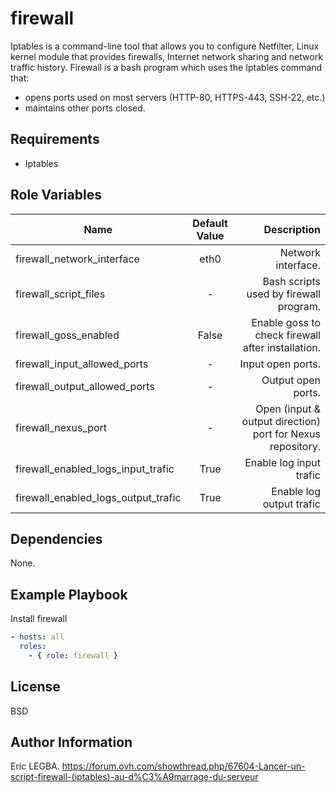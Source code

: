 firewall
=========
Iptables is a command-line tool that allows you to configure Netfilter,
Linux kernel module that provides firewalls, Internet network sharing and network traffic history.
Firewall is a bash program which uses the Iptables command that:
- opens ports used on most servers (HTTP-80, HTTPS-443, SSH-22, etc.)
- maintains other ports closed.

Requirements
------------

- Iptables

Role Variables
--------------

| Name	        | Default Value	| Description|
| ------------- |:-------------:| ----------:|
|firewall_network_interface|eth0|Network interface.|
|firewall_script_files|-|Bash scripts used by firewall program.|
|firewall_goss_enabled|False|Enable goss to check firewall after installation.|
|firewall_input_allowed_ports|-|Input open ports.|
|firewall_output_allowed_ports|-|Output open ports.|
|firewall_nexus_port|-|Open (input & output direction) port for Nexus repository.|
|firewall_enabled_logs_input_trafic|True|Enable log input trafic|
|firewall_enabled_logs_output_trafic|True|Enable log output trafic|

Dependencies
------------

None.

Example Playbook
----------------

Install firewall
```yaml
- hosts: all
  roles:
    - { role: firewall }
```

License
-------

BSD

Author Information
------------------

Eric LEGBA.
https://forum.ovh.com/showthread.php/67604-Lancer-un-script-firewall-(iptables)-au-d%C3%A9marrage-du-serveur